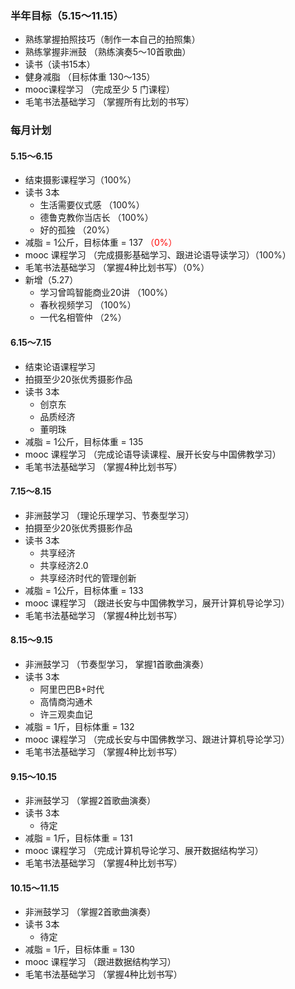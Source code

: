 ### 半年目标（5.15～11.15）
* 熟练掌握拍照技巧（制作一本自己的拍照集）
* 熟练掌握非洲鼓 （熟练演奏5～10首歌曲）
* 读书（读书15本）
* 健身减脂 （目标体重 130～135）
* mooc课程学习 （完成至少 5 门课程）
* 毛笔书法基础学习 （掌握所有比划的书写）


### 每月计划
#### 5.15～6.15
* 结束摄影课程学习（100%）
* 读书 3本
	* 生活需要仪式感 （100%）
	* 德鲁克教你当店长 （100%）
	* 好的孤独 （20%）
* 减脂 = 1公斤，目标体重 = 137 <font color=#FF0000>（0%）</font>
* mooc 课程学习 （完成摄影基础学习、跟进论语导读学习）（100%）
* 毛笔书法基础学习 （掌握4种比划书写）（0%）
* 新增（5.27）
	* 学习曾鸣智能商业20讲 （100%）
	* 春秋视频学习 （100%）
	* 一代名相管仲 （2%）

#### 6.15～7.15
* 结束论语课程学习
* 拍摄至少20张优秀摄影作品
* 读书 3本
	* 创京东
	* 品质经济
	* 董明珠
* 减脂 = 1公斤，目标体重 = 135
* mooc 课程学习 （完成论语导读课程、展开长安与中国佛教学习）
* 毛笔书法基础学习 （掌握4种比划书写）

#### 7.15～8.15
* 非洲鼓学习 （理论乐理学习、节奏型学习）
* 拍摄至少20张优秀摄影作品
* 读书 3本
	* 共享经济
	* 共享经济2.0
	* 共享经济时代的管理创新
* 减脂 = 1公斤，目标体重 = 133
* mooc 课程学习 （跟进长安与中国佛教学习，展开计算机导论学习）
* 毛笔书法基础学习 （掌握4种比划书写）

#### 8.15～9.15
* 非洲鼓学习 （节奏型学习， 掌握1首歌曲演奏）
* 读书 3本
	* 阿里巴巴B+时代
	* 高情商沟通术
	* 许三观卖血记
* 减脂 = 1斤，目标体重 = 132
* mooc 课程学习 （完成长安与中国佛教学习、跟进计算机导论学习）
* 毛笔书法基础学习 （掌握4种比划书写）

#### 9.15～10.15
* 非洲鼓学习 （掌握2首歌曲演奏）
* 读书 3本
	* 待定
* 减脂 = 1斤，目标体重 = 131
* mooc 课程学习 （完成计算机导论学习、展开数据结构学习）
* 毛笔书法基础学习 （掌握4种比划书写）

#### 10.15～11.15
* 非洲鼓学习 （掌握2首歌曲演奏）
* 读书 3本
	* 待定
* 减脂 = 1斤，目标体重 = 130
* mooc 课程学习 （跟进数据结构学习）
* 毛笔书法基础学习 （掌握4种比划书写）
